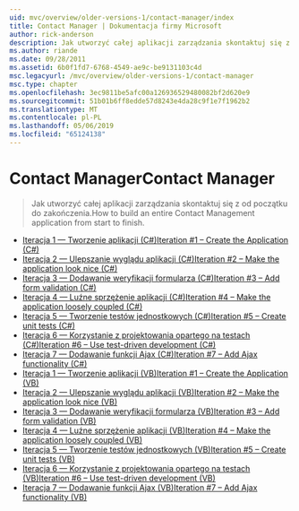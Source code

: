 ```yaml
---
uid: mvc/overview/older-versions-1/contact-manager/index
title: Contact Manager | Dokumentacja firmy Microsoft
author: rick-anderson
description: Jak utworzyć całej aplikacji zarządzania skontaktuj się z od początku do zakończenia.
ms.author: riande
ms.date: 09/28/2011
ms.assetid: 6b0f1fd7-6768-4549-ae9c-be9131103c4d
msc.legacyurl: /mvc/overview/older-versions-1/contact-manager
msc.type: chapter
ms.openlocfilehash: 3ec9811be5afc00a126936529480082bf2d620e9
ms.sourcegitcommit: 51b01b6ff8edde57d8243e4da28c9f1e7f1962b2
ms.translationtype: MT
ms.contentlocale: pl-PL
ms.lasthandoff: 05/06/2019
ms.locfileid: "65124138"
---
```

# <a name="contact-manager"></a><span data-ttu-id="48cb3-103">Contact Manager</span><span class="sxs-lookup"><span data-stu-id="48cb3-103">Contact Manager</span></span>

> <span data-ttu-id="48cb3-104">Jak utworzyć całej aplikacji zarządzania skontaktuj się z od początku do zakończenia.</span><span class="sxs-lookup"><span data-stu-id="48cb3-104">How to build an entire Contact Management application from start to finish.</span></span>

- [<span data-ttu-id="48cb3-105">Iteracja 1 — Tworzenie aplikacji (C#)</span><span class="sxs-lookup"><span data-stu-id="48cb3-105">Iteration #1 – Create the Application (C#)</span></span>](iteration-1-create-the-application-cs.md)
- [<span data-ttu-id="48cb3-106">Iteracja 2 — Ulepszanie wyglądu aplikacji (C#)</span><span class="sxs-lookup"><span data-stu-id="48cb3-106">Iteration #2 – Make the application look nice (C#)</span></span>](iteration-2-make-the-application-look-nice-cs.md)
- [<span data-ttu-id="48cb3-107">Iteracja 3 — Dodawanie weryfikacji formularza (C#)</span><span class="sxs-lookup"><span data-stu-id="48cb3-107">Iteration #3 – Add form validation (C#)</span></span>](iteration-3-add-form-validation-cs.md)
- [<span data-ttu-id="48cb3-108">Iteracja 4 — Luźne sprzężenie aplikacji (C#)</span><span class="sxs-lookup"><span data-stu-id="48cb3-108">Iteration #4 – Make the application loosely coupled (C#)</span></span>](iteration-4-make-the-application-loosely-coupled-cs.md)
- [<span data-ttu-id="48cb3-109">Iteracja 5 — Tworzenie testów jednostkowych (C#)</span><span class="sxs-lookup"><span data-stu-id="48cb3-109">Iteration #5 – Create unit tests (C#)</span></span>](iteration-5-create-unit-tests-cs.md)
- [<span data-ttu-id="48cb3-110">Iteracja 6 — Korzystanie z projektowania opartego na testach (C#)</span><span class="sxs-lookup"><span data-stu-id="48cb3-110">Iteration #6 – Use test-driven development (C#)</span></span>](iteration-6-use-test-driven-development-cs.md)
- [<span data-ttu-id="48cb3-111">Iteracja 7 — Dodawanie funkcji Ajax (C#)</span><span class="sxs-lookup"><span data-stu-id="48cb3-111">Iteration #7 – Add Ajax functionality (C#)</span></span>](iteration-7-add-ajax-functionality-cs.md)
- [<span data-ttu-id="48cb3-112">Iteracja 1 — Tworzenie aplikacji (VB)</span><span class="sxs-lookup"><span data-stu-id="48cb3-112">Iteration #1 – Create the Application (VB)</span></span>](iteration-1-create-the-application-vb.md)
- [<span data-ttu-id="48cb3-113">Iteracja 2 — Ulepszanie wyglądu aplikacji (VB)</span><span class="sxs-lookup"><span data-stu-id="48cb3-113">Iteration #2 – Make the application look nice (VB)</span></span>](iteration-2-make-the-application-look-nice-vb.md)
- [<span data-ttu-id="48cb3-114">Iteracja 3 — Dodawanie weryfikacji formularza (VB)</span><span class="sxs-lookup"><span data-stu-id="48cb3-114">Iteration #3 – Add form validation (VB)</span></span>](iteration-3-add-form-validation-vb.md)
- [<span data-ttu-id="48cb3-115">Iteracja 4 — Luźne sprzężenie aplikacji (VB)</span><span class="sxs-lookup"><span data-stu-id="48cb3-115">Iteration #4 – Make the application loosely coupled (VB)</span></span>](iteration-4-make-the-application-loosely-coupled-vb.md)
- [<span data-ttu-id="48cb3-116">Iteracja 5 — Tworzenie testów jednostkowych (VB)</span><span class="sxs-lookup"><span data-stu-id="48cb3-116">Iteration #5 – Create unit tests (VB)</span></span>](iteration-5-create-unit-tests-vb.md)
- [<span data-ttu-id="48cb3-117">Iteracja 6 — Korzystanie z projektowania opartego na testach (VB)</span><span class="sxs-lookup"><span data-stu-id="48cb3-117">Iteration #6 – Use test-driven development (VB)</span></span>](iteration-6-use-test-driven-development-vb.md)
- [<span data-ttu-id="48cb3-118">Iteracja 7 — Dodawanie funkcji Ajax (VB)</span><span class="sxs-lookup"><span data-stu-id="48cb3-118">Iteration #7 – Add Ajax functionality (VB)</span></span>](iteration-7-add-ajax-functionality-vb.md)
